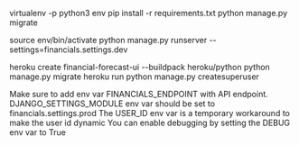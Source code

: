 virtualenv -p python3 env
pip install -r requirements.txt
python manage.py migrate

source env/bin/activate
python manage.py runserver --settings=financials.settings.dev

heroku create financial-forecast-ui --buildpack heroku/python
python manage.py migrate
heroku run python manage.py createsuperuser

Make sure to add env var FINANCIALS_ENDPOINT with API endpoint.
DJANGO_SETTINGS_MODULE env var should be set to financials.settings.prod
The USER_ID env var is a temporary workaround to make the user id dynamic
You can enable debugging by setting the DEBUG env var to True